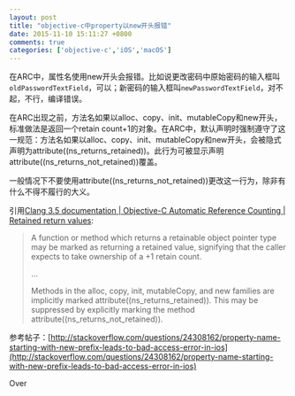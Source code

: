 ```yaml
---
layout: post
title: "objective-c中property以new开头报错"
date: 2015-11-10 15:11:27 +0800
comments: true
categories: ['objective-c','iOS','macOS']
---
```


在ARC中，属性名使用new开头会报错。比如说更改密码中原始密码的输入框叫`oldPasswordTextField`，可以；新密码的输入框叫`newPasswordTextField`，对不起，不行，编译错误。  

在ARC出现之前，方法名如果以alloc、copy、init、mutableCopy和new开头，标准做法是返回一个retain count+1的对象。在ARC中，默认声明时强制遵守了这一规范：方法名如果以alloc、copy、init、mutableCopy和new开头，会被隐式声明为attribute((ns_returns_retained))。此行为可被显示声明attribute((ns_returns_not_retained))覆盖。  

一般情况下不要使用attribute((ns_returns_not_retained))更改这一行为，除非有什么不得不履行的大义。  

引用[Clang 3.5 documentation | Objective-C Automatic Reference Counting | Retained return values](http://clang.llvm.org/docs/AutomaticReferenceCounting.html#retained-return-values):  

> A function or method which returns a retainable object pointer type may be marked as returning a retained value, signifying that the caller expects to take ownership of a +1 retain count.
> 
> …
> 
> Methods in the alloc, copy, init, mutableCopy, and new families are implicitly marked attribute((ns_returns_retained)). This may be suppressed by explicitly marking the method attribute((ns_returns_not_retained)).


参考帖子：[http://stackoverflow.com/questions/24308162/property-name-starting-with-new-prefix-leads-to-bad-access-error-in-ios](http://stackoverflow.com/questions/24308162/property-name-starting-with-new-prefix-leads-to-bad-access-error-in-ios)  

Over